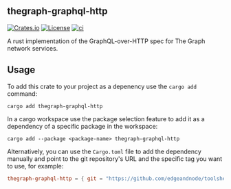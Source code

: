 thegraph-graphql-http
---------------------

[![Crates.io](https://img.shields.io/crates/v/thegraph-graphql-http)](https://crates.io/crates/thegraph-graphql-http)
[![License](https://img.shields.io/badge/License-MIT-blue.svg)](../LICENSE)
[![ci](https://github.com/edgeandnode/toolshed/actions/workflows/ci.yml/badge.svg)](https://github.com/edgeandnode/toolshed/actions/workflows/ci.yml)

A rust implementation of the GraphQL-over-HTTP spec for The Graph network services.

## Usage

To add this crate to your project as a depenency use the `cargo add` command:

```shell
cargo add thegraph-graphql-http
```

In a cargo workspace use the package selection feature to add it as a dependency
of a specific package in the workspace:

```shell
cargo add --package <package-name> thegraph-graphql-http
```

Alternatively, you can use the `Cargo.toml` file to add the dependency manually
and point to the git repository's URL and the specific tag you want to use,
for example:

```toml
thegraph-graphql-http = { git = "https://github.com/edgeandnode/toolshed.git", tag = "thegraph-graphql-http-vX.Y.Z" }
```
